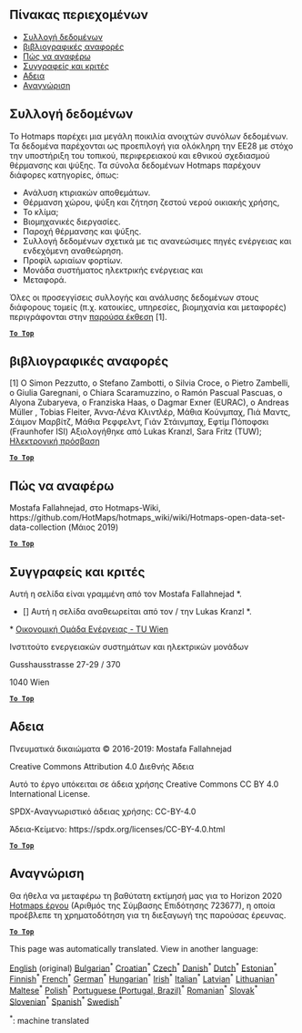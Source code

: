 <h2> Πίνακας περιεχομένων </h2><ul><li> <a href="#Data-collection">Συλλογή δεδομένων</a> </li><li> <a href="#References">βιβλιογραφικές αναφορές</a> </li><li> <a href="#how-to-cite">Πώς να αναφέρω</a> </li><li> <a href="#authors-and-reviewers">Συγγραφείς και κριτές</a> </li><li> <a href="#license">Αδεια</a> </li><li> <a href="#acknowledgement">Αναγνώριση</a> </li></ul><h2> Συλλογή δεδομένων </h2><p> Το Hotmaps παρέχει μια μεγάλη ποικιλία ανοιχτών συνόλων δεδομένων. Τα δεδομένα παρέχονται ως προεπιλογή για ολόκληρη την ΕΕ28 με στόχο την υποστήριξη του τοπικού, περιφερειακού και εθνικού σχεδιασμού θέρμανσης και ψύξης. Τα σύνολα δεδομένων Hotmaps παρέχουν διάφορες κατηγορίες, όπως: </p><ul><li> Ανάλυση κτιριακών αποθεμάτων. </li><li> Θέρμανση χώρου, ψύξη και ζήτηση ζεστού νερού οικιακής χρήσης, </li><li> Το κλίμα; </li><li> Βιομηχανικές διεργασίες. </li><li> Παροχή θέρμανσης και ψύξης. </li><li> Συλλογή δεδομένων σχετικά με τις ανανεώσιμες πηγές ενέργειας και ενδεχόμενη αναθεώρηση. </li><li> Προφίλ ωριαίων φορτίων. </li><li> Μονάδα συστήματος ηλεκτρικής ενέργειας και </li><li> Μεταφορά. </li></ul><p> Όλες οι προσεγγίσεις συλλογής και ανάλυσης δεδομένων στους διάφορους τομείς (π.χ. κατοικίες, υπηρεσίες, βιομηχανία και μεταφορές) περιγράφονται στην <a href="https://www.hotmaps-project.eu/wp-content/uploads/2018/03/D2.3-Hotmaps_for-upload_revised-final_.pdf">παρούσα έκθεση</a> [1]. </p><p><ins> <code><strong><a href="#table-of-contents">To Top</a></strong></code> </ins> </p><h2> βιβλιογραφικές αναφορές </h2><p> [1] Ο Simon Pezzutto, ο Stefano Zambotti, ο Silvia Croce, ο Pietro Zambelli, ο Giulia Garegnani, ο Chiara Scaramuzzino, ο Ramón Pascual Pascuas, ο Alyona Zubaryeva, ο Franziska Haas, ο Dagmar Exner (EURAC), ο Andreas Müller , Tobias Fleiter, Άννα-Λένα Κλιντλέρ, Μάθια Κούνμπαχ, Πιά Μαντς, Σάιμον Μαρβίτζ, Μάθια Ρεφφελντ, Γιάν Στάινμπαχ, Εφτίμ Πόποφσκι (Fraunhofer ISI) Αξιολογήθηκε από Lukas Kranzl, Sara Fritz (TUW); <a href="https://www.hotmaps-project.eu/wp-content/uploads/2018/03/D2.3-Hotmaps_for-upload_revised-final_.pdf">Ηλεκτρονική πρόσβαση</a> </p><p><ins> <code><strong><a href="#table-of-contents">To Top</a></strong></code> </ins> </p><h2> Πώς να αναφέρω </h2><p> Mostafa Fallahnejad, στο Hotmaps-Wiki, https://github.com/HotMaps/hotmaps_wiki/wiki/Hotmaps-open-data-set-data-collection (Μάιος 2019) </p><p><ins> <code><strong><a href="#table-of-contents">To Top</a></strong></code> </ins> </p><h2> Συγγραφείς και κριτές </h2><p> Αυτή η σελίδα είναι γραμμένη από τον Mostafa Fallahnejad *. </p><ul><li> [] Αυτή η σελίδα αναθεωρείται από τον / την Lukas Kranzl *. </li></ul><p> * <a href="https://eeg.tuwien.ac.at/">Οικονομική Ομάδα Ενέργειας - TU Wien</a> </p><p> Ινστιτούτο ενεργειακών συστημάτων και ηλεκτρικών μονάδων </p><p> Gusshausstrasse 27-29 / 370 </p><p> 1040 Wien </p><p><ins> <code><strong><a href="#table-of-contents">To Top</a></strong></code> </ins> </p><h2> Αδεια </h2><p> Πνευματικά δικαιώματα © 2016-2019: Mostafa Fallahnejad </p><p> Creative Commons Attribution 4.0 Διεθνής Άδεια </p><p> Αυτό το έργο υπόκειται σε άδεια χρήσης Creative Commons CC BY 4.0 International License. </p><p> SPDX-Αναγνωριστικό άδειας χρήσης: CC-BY-4.0 </p><p> Άδεια-Κείμενο: https://spdx.org/licenses/CC-BY-4.0.html </p><p><ins> <code><strong><a href="#table-of-contents">To Top</a></strong></code> </ins> </p><h2> Αναγνώριση </h2><p> Θα ήθελα να μεταφέρω τη βαθύτατη εκτίμησή μας για το Horizon 2020 <a href="https://www.hotmaps-project.eu">Hotmaps έργου</a> (Αριθμός της Σύμβασης Επιδότησης 723677), η οποία προέβλεπε τη χρηματοδότηση για τη διεξαγωγή της παρούσας έρευνας. </p><p><ins> <code><strong><a href="#table-of-contents">To Top</a></strong></code> </ins> </p>

This page was automatically translated. View in another language:

[English](en-Hotmaps-data-set-method-of-data-collection) (original) [Bulgarian](bg-Hotmaps-data-set-method-of-data-collection)<sup>\*</sup> [Croatian](hr-Hotmaps-data-set-method-of-data-collection)<sup>\*</sup> [Czech](cs-Hotmaps-data-set-method-of-data-collection)<sup>\*</sup> [Danish](da-Hotmaps-data-set-method-of-data-collection)<sup>\*</sup> [Dutch](nl-Hotmaps-data-set-method-of-data-collection)<sup>\*</sup> [Estonian](et-Hotmaps-data-set-method-of-data-collection)<sup>\*</sup> [Finnish](fi-Hotmaps-data-set-method-of-data-collection)<sup>\*</sup> [French](fr-Hotmaps-data-set-method-of-data-collection)<sup>\*</sup> [German](de-Hotmaps-data-set-method-of-data-collection)<sup>\*</sup>  [Hungarian](hu-Hotmaps-data-set-method-of-data-collection)<sup>\*</sup> [Irish](ga-Hotmaps-data-set-method-of-data-collection)<sup>\*</sup> [Italian](it-Hotmaps-data-set-method-of-data-collection)<sup>\*</sup> [Latvian](lv-Hotmaps-data-set-method-of-data-collection)<sup>\*</sup> [Lithuanian](lt-Hotmaps-data-set-method-of-data-collection)<sup>\*</sup> [Maltese](mt-Hotmaps-data-set-method-of-data-collection)<sup>\*</sup> [Polish](pl-Hotmaps-data-set-method-of-data-collection)<sup>\*</sup> [Portuguese (Portugal, Brazil)](pt-Hotmaps-data-set-method-of-data-collection)<sup>\*</sup> [Romanian](ro-Hotmaps-data-set-method-of-data-collection)<sup>\*</sup> [Slovak](sk-Hotmaps-data-set-method-of-data-collection)<sup>\*</sup> [Slovenian](sl-Hotmaps-data-set-method-of-data-collection)<sup>\*</sup> [Spanish](es-Hotmaps-data-set-method-of-data-collection)<sup>\*</sup> [Swedish](sv-Hotmaps-data-set-method-of-data-collection)<sup>\*</sup> 

<sup>\*</sup>: machine translated
